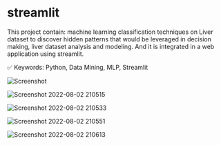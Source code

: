 # streamlit  

This project contain: machine learning classification techniques on Liver dataset to discover hidden patterns that would be leveraged in decision making, liver dataset analysis and modeling. And it is integrated in a web application using streamlit.

✅ Keywords: Python, Data Mining, MLP, Streamlit

![Screenshot](https://user-images.githubusercontent.com/94877868/182632942-485b89b5-9db8-4228-b133-d3286aa6febc.png)

![Screenshot 2022-08-02 210515](https://user-images.githubusercontent.com/94877868/182633115-191a1925-1ee0-45b3-82e5-c7a6ecbb548a.png)

![Screenshot 2022-08-02 210533](https://user-images.githubusercontent.com/94877868/182633183-88d240d1-733d-4a61-8b17-83c93986b9ff.png)

![Screenshot 2022-08-02 210551](https://user-images.githubusercontent.com/94877868/182633249-c51de8c5-7b3b-46b7-b34e-2551466639d5.png)

![Screenshot 2022-08-02 210613](https://user-images.githubusercontent.com/94877868/182633317-c32e828a-8710-47a2-b4b8-5cdd0211287b.png)
